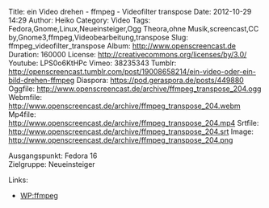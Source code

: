 Title: ein Video drehen - ffmpeg - Videofilter transpose
Date: 2012-10-29 14:29
Author: Heiko
Category: Video
Tags: Fedora,Gnome,Linux,Neueinsteiger,Ogg Theora,ohne Musik,screencast,CC by,Gnome3,ffmpeg,Videobearbeitung,transpose
Slug: ffmpeg_videofilter_transpose
Album: http://www.openscreencast.de
Duration: 160000
License: http://creativecommons.org/licenses/by/3.0/
Youtube: LPS0o6KtHPc
Vimeo: 38235343
Tumblr: http://openscreencast.tumblr.com/post/19008658214/ein-video-oder-ein-bild-drehen-ffmpeg
Diaspora: https://pod.geraspora.de/posts/449880
Oggfile: http://www.openscreencast.de/archive/ffmpeg_transpose_204.ogg
Webmfile: http://www.openscreencast.de/archive/ffmpeg_transpose_204.webm
Mp4file: http://www.openscreencast.de/archive/ffmpeg_transpose_204.mp4
Srtfile: http://www.openscreencast.de/archive/ffmpeg_transpose_204.srt
Image: http://www.openscreencast.de/archive/ffmpeg_transpose_204.png

Ausgangspunkt: Fedora 16  
Zielgruppe: Neueinsteiger  

Links:

  * [WP:ffmpeg](https://de.wikipedia.org/wiki/Ffmpeg "Link zu WP:ffmpeg" )

